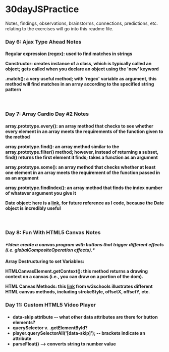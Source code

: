 # 30dayJSPractice
Notes, findings, observations, brainstorms, connections, predictions, etc. relating to the exercises will go into this readme file.

<h3><strong> Day 6: Ajax Type Ahead Notes </strong></h3>
<h4>
  <p><strong>Regular expression (regex):</strong> used to find matches in strings</p>
  <p><strong>Constructor:</strong> creates instance of a class, which is typically called an object; gets called when you declare an object using the 'new' keyword</p>
  <p><strong>.match():</strong> a very useful method; with 'regex' variable as argument, this method will find matches in an array according to the specified string pattern</p>
</h4>
<br/>
<h3><strong> Day 7: Array Cardio Day #2 Notes </strong></h3>
<h4>
  <p><strong>array.prototype.every()</strong>: an array method that checks to see whether every element in an array meets the requirements of the function given to the method </p>
  <p><strong>array.prototype.find()</strong>: an array method similar to the array.prototype.filter() method; however, instead of returning a subset, find() returns the first element it finds; takes a function as an argument</p>
  <p><strong>array.prototype.some()</strong>: an array method that checks whether at least one element in an array meets the requirement of the function passed in as an argument</p>
  <p><strong>array.prototype.findIndex()</strong>: an array method that finds the index number of whatever argument you give it</p>
  <p><strong>Date object</strong>: here is a <a href="https://developer.mozilla.org/en-US/docs/Web/JavaScript/Reference/Global_Objects/Date">link</a>, for future reference as I code, because the Date object is incredibly useful
</h4>
<br/>
<h3><strong> Day 8: Fun With HTML5 Canvas Notes </strong></h3>
<h4><i>*Idea: create a canvas program with buttons that trigger different effects (i.e. globalCompositeOperation effects).*</i></h4>

<h4>
  <p><strong>Array Destructuring to set Variables:</strong></p>
  <p><strong>HTMLCanvasElement.getContext()</strong>: this method returns a drawing context on a canvas (i.e., you can draw on a portion of the dom).</p>
  <p><strong>HTML Canvas Methods:</strong> this <a href="https://www.w3schools.com/tags/ref_canvas.asp"> link</a> from w3schools illustrates different HTML canvas methods, including strokeStyle, offsetX, offsetY, etc.</p>
</h4>

<h3><strong>Day 11: Custom HTML5 Video Player</strong></h3>
<h4>
  <ul>
    <li>data-skip attribute -- what other data attributes are there for button elements?</li>
    <li>querySelector v. .getElementById?</li>
    <li>player.querySelectorAll('[data-skip]'); -- brackets indicate an attribute</li>
    <li>parseFloat() --> converts string to number value</li>
  </ul>
